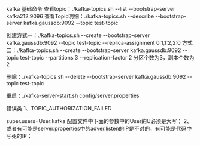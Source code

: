 kafka 基础命令
查看topic：./kafka-topics.sh --list --bootstrap-server kafka212:9096
查看Topic明细：./kafka-topics.sh --describe --bootstrap-server kafka.gaussdb:9092 --topic test-topic

创建方式一：./kafka-topics.sh --create --bootstrap-server kafka.gaussdb:9092 --topic test-topic --replica-assignment 0:1,1:2,2:0
方式二：./kafka-topics.sh --create --bootstrap-server kafka.gaussdb:9092 --topic test-topic --partitions 3 --replication-factor 2
分区个数为3，副本个数为2

删除：./kafka-topics.sh --delete --bootstrap-server kafka.gaussdb:9092 --topic test-topic

重启：./kafka-server-start.sh  config/server.properties





错误类
1、TOPIC_AUTHORIZATION_FAILED

super.users=User:kafka
配置文件中下面的参数中的User的U必须是大写；
2、或者有可能是server.properties中的adver.listen的IP是不对的，有可能是代码中写死的IP；

 

